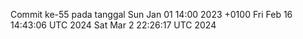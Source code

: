 Commit ke-55 pada tanggal Sun Jan 01 14:00 2023 +0100
Fri Feb 16 14:43:06 UTC 2024
Sat Mar  2 22:26:17 UTC 2024
